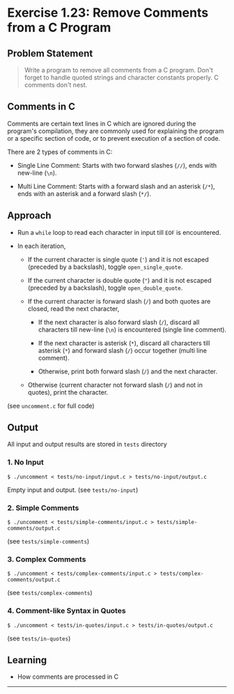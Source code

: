 
# Exercise 1.23: Remove Comments from a C Program

## Problem Statement

> Write a program to remove all comments from a C program. Don't forget to handle quoted strings and character constants properly. C comments don't nest.

## Comments in C

Comments are certain text lines in C which are ignored during the program's compilation, they are commonly used for explaining the program or a specific section of code, or to prevent execution of a section of code.

There are 2 types of comments in C:

- Single Line Comment: Starts with two forward slashes (`//`), ends with new-line (`\n`).

- Multi Line Comment: Starts with a forward slash and an asterisk (`/*`), ends with an asterisk and a forward slash (`*/`).

## Approach

- Run a `while` loop to read each character in input till `EOF` is encountered.

- In each iteration,

    - If the current character is single quote (`'`) and it is not escaped (preceded by a backslash), toggle `open_single_quote`.

    - If the current character is double quote (`"`) and it is not escaped (preceded by a backslash), toggle `open_double_quote`.

    - If the current character is forward slash (`/`) and both quotes are closed, read the next character,

        - If the next character is also forward slash (`/`), discard all characters till new-line (`\n`) is encountered (single line comment).

        - If the next character is asterisk (`*`), discard all characters till asterisk (`*`) and forward slash (`/`) occur together (multi line comment).

        - Otherwise, print both forward slash (`/`) and the next character.

    - Otherwise (current character not forward slash (`/`) and not in quotes), print the character.

(see `uncomment.c` for full code)

## Output

All input and output results are stored in `tests` directory

### 1. No Input

```console
$ ./uncomment < tests/no-input/input.c > tests/no-input/output.c
```

Empty input and output. (see `tests/no-input`)

### 2. Simple Comments

```console
$ ./uncomment < tests/simple-comments/input.c > tests/simple-comments/output.c
```

(see `tests/simple-comments`)

### 3. Complex Comments

```console
$ ./uncomment < tests/complex-comments/input.c > tests/complex-comments/output.c
```

(see `tests/complex-comments`)

### 4. Comment-like Syntax in Quotes

```console
$ ./uncomment < tests/in-quotes/input.c > tests/in-quotes/output.c
```

(see `tests/in-quotes`)

## Learning

- How comments are processed in C

---